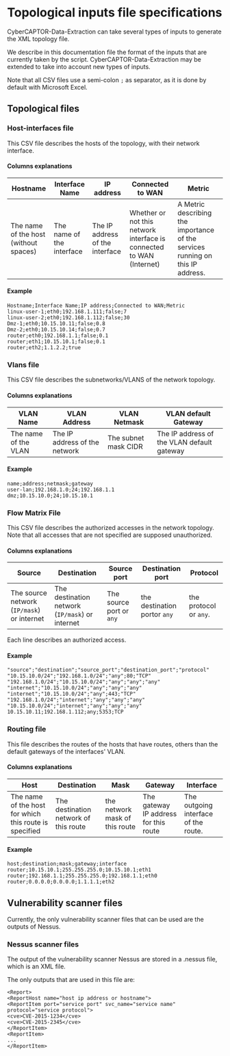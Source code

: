 # Topological inputs file specifications

CyberCAPTOR-Data-Extraction can take several types of inputs to generate the XML topology file.

We describe in this documentation file the format of the inputs that are currently taken by the script. CyberCAPTOR-Data-Extraction may be extended to take into account new types of inputs.

Note that all CSV files use a semi-colon `;` as separator, as it is done by default with Microsoft Excel.

## Topological files

### Host-interfaces file

This CSV file describes the hosts of the topology, with their network interface. 

#### Columns explanations

Hostname  | Interface Name | IP address | Connected to WAN | Metric
--------- | -------------- | ---------- | ---------------- | ------
The name of the host (without spaces) | The name of the interface | The IP address of the interface | Whether or not this network interface is connected to WAN (Internet) | A Metric describing the importance of the services running on this IP address.


#### Example

```
Hostname;Interface Name;IP address;Connected to WAN;Metric
linux-user-1;eth0;192.168.1.111;false;7
linux-user-2;eth0;192.168.1.112;false;30
Dmz-1;eth0;10.15.10.11;false;0.8
Dmz-2;eth0;10.15.10.14;false;0.7
router;eth0;192.168.1.1;false;0.1
router;eth1;10.15.10.1;false;0.1
router;eth2;1.1.2.2;true
```

### Vlans file

This CSV file describes the subnetworks/VLANS of the network topology.

#### Columns explanations

VLAN Name | VLAN Address | VLAN Netmask | VLAN default Gateway 
--------- | ------------ | ------------ | --------------------
The name of the VLAN | The IP address of the network | The subnet mask CIDR | The IP address of the VLAN default gateway

#### Example

```
name;address;netmask;gateway
user-lan;192.168.1.0;24;192.168.1.1
dmz;10.15.10.0;24;10.15.10.1

```

### Flow Matrix File 

This CSV file describes the authorized accesses in the network topology. Note that all accesses that are not specified are supposed unauthorized.

#### Columns explanations

Source | Destination | Source port | Destination port | Protocol
------ | ----------- | ----------- | ---------------- | -------
The source network (`IP/mask`) or internet | The destination network (`IP/mask`) or internet | The source port or `any` | the destination portor `any` | the protocol or `any`.

Each line describes an authorized access.

#### Example

```
"source";"destination";"source_port";"destination_port";"protocol"
"10.15.10.0/24";"192.168.1.0/24";"any";80;"TCP"
"192.168.1.0/24";"10.15.10.0/24";"any";"any";"any"
"internet";"10.15.10.0/24";"any";"any";"any"
"internet";"10.15.10.0/24";"any";443;"TCP"
"192.168.1.0/24";"internet";"any";"any";"any"
"10.15.10.0/24";"internet";"any";"any";"any"
10.15.10.11;192.168.1.112;any;5353;TCP
```

### Routing file

This file describes the routes of the hosts that have routes, others than the default gateways of the interfaces' VLAN.

#### Columns explanations

Host | Destination | Mask | Gateway | Interface
---- | ----------- | ---- | ------- | ---------
The name of the host for which this route is specified | The destination network of this route | the network mask of this route | The gateway IP address for this route | The outgoing interface of the route.

#### Example

```
host;destination;mask;gateway;interface
router;10.15.10.1;255.255.255.0;10.15.10.1;eth1
router;192.168.1.1;255.255.255.0;192.168.1.1;eth0
router;0.0.0.0;0.0.0.0;1.1.1.1;eth2
```

## Vulnerability scanner files 

Currently, the only vulnerability scanner files that can be used are the outputs of Nessus. 

### Nessus scanner files

The output of the vulnerability scanner Nessus are stored in a .nessus file, which is an XML file.

The only outputs that are used in this file are:
```
<Report>
<ReportHost name="host ip address or hostname">
<ReportItem port="service port" svc_name="service name" protocol="service protocol">
<cve>CVE-2015-1234</cve>
<cve>CVE-2015-2345</cve>
</ReportItem>
<ReportItem>
...
</ReportItem>
```

